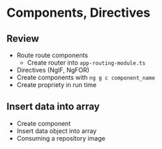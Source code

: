 # Components, Directives

## Review

- Route route components
    - Create router into `app-routing-module.ts`
- Directives (NgIF, NgFOR)
- Create components with `ng g c component_name`
- Create propriety in run time

## Insert data into array 

- Create component
- Insert data object into array
- Consuming a repository image


